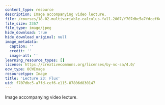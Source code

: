 ```yaml
---
content_type: resource
description: Image accompanying video lecture.
file: /courses/18-02-multivariable-calculus-fall-2007/f707dbc5a7fdcef6e11587806d830147_23.jpg
file_size: 2367
file_type: image/jpeg
hide_download: true
hide_download_original: null
image_metadata:
  caption: ''
  credit: ''
  image-alt: ''
learning_resource_types: []
license: https://creativecommons.org/licenses/by-nc-sa/4.0/
ocw_type: OCWImage
resourcetype: Image
title: 'Lecture 23: Flux'
uid: f707dbc5-a7fd-cef6-e115-87806d830147
---
```

Image accompanying video lecture.